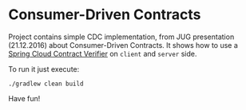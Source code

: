 # Consumer-Driven Contracts
Project contains simple CDC implementation, from JUG presentation (21.12.2016) about Consumer-Driven Contracts.
It shows how to use a [Spring Cloud Contract Verifier](https://github.com/spring-cloud/spring-cloud-contract)
on `client` and `server` side.

To run it just execute:

`./gradlew clean build`

Have fun!